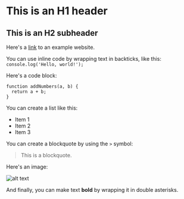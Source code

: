 # This is an H1 header

## This is an H2 subheader

Here's a [link](https://www.example.com) to an example website.

You can use inline code by wrapping text in backticks, like this: `console.log('Hello, world!');`

Here's a code block:

```
function addNumbers(a, b) {
  return a + b;
}
```

You can create a list like this:

- Item 1
- Item 2
- Item 3

You can create a blockquote by using the `>` symbol:

> This is a blockquote.

Here's an image:

![alt text](https://pixabay.com/photos/astronaut-moon-space-nasa-planet-4106766/)

And finally, you can make text **bold** by wrapping it in double asterisks.